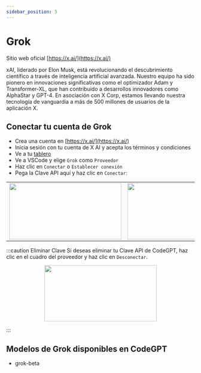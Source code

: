 ```yaml
---
sidebar_position: 5
---
```


# Grok

Sitio web oficial [https://x.ai/](https://x.ai/)

xAI, liderado por Elon Musk, está revolucionando el descubrimiento científico a través de inteligencia artificial avanzada. Nuestro equipo ha sido pionero en innovaciones significativas como el optimizador Adam y Transformer-XL, que han contribuido a desarrollos innovadores como AlphaStar y GPT-4. En asociación con X Corp, estamos llevando nuestra tecnología de vanguardia a más de 500 millones de usuarios de la aplicación X.

## Conectar tu cuenta de Grok

- Crea una cuenta en [https://x.ai/](https://x.ai/)
- Inicia sesión con tu cuenta de X AI y acepta los términos y condiciones
- Ve a tu [tablero](https://x.ai/api)
- Ve a VSCode y elige `Grok` como `Proveedor`
- Haz clic en `Conectar` o `Establecer conexión`
- Pega la Clave API aquí y haz clic en `Conectar`:

<table>
  <tr>
    <td align="center">
      <img width="300" height="150" src="https://github.com/user-attachments/assets/e5a1c889-20b8-4141-8f58-89cab2c2b264" />
    </td>
    <td align="center">
      <img width="300" height="150" src="https://github.com/user-attachments/assets/9bf218f0-d172-46b3-aa28-d3ab8edc4c5e" />
    </td>
  </tr>
</table>

:::caution Eliminar Clave
Si deseas eliminar tu Clave API de CodeGPT, haz clic en el cuadro del proveedor y haz clic en `Desconectar`.

<p align="center">
      <img width="300" height="150" src="https://github.com/user-attachments/assets/ad39bb68-4c50-4705-9d94-65b22ca94d4e" />
</p>

:::

## Modelos de Grok disponibles en CodeGPT

- grok-beta
